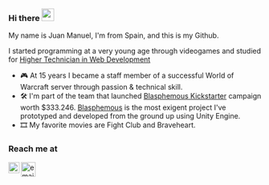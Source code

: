 ### Hi there <img src="https://media.giphy.com/media/hvRJCLFzcasrR4ia7z/giphy.gif" width="25px"></a>

My name is Juan Manuel, I'm from Spain, and this is my Github.

I started programming at a very young age through videogames and studied for [Higher Technician in Web Development](https://www.todofp.es/dam/jcr:7c3d42db-83bf-4abb-9d81-cd4f41fe1a1a/n-tsdesarrolloaplicacionesweben-pdf.pdf)

- 🎮 At 15 years I became a staff member of a successful World of Warcraft server through passion & technical skill.
- 🛠 I'm part of the team that launched [Blasphemous Kickstarter](https://www.kickstarter.com/projects/828401966/blasphemous-dark-and-brutal-2d-non-linear-platform) campaign worth $333.246. [Blasphemous](https://store.steampowered.com/app/774361/Blasphemous/) is the most exigent project I've prototyped and developed from the ground up using Unity Engine.
- 🎞 My favorite movies are Fight Club and Braveheart.

### Reach me at
<a href="https://www.linkedin.com/in/juan-manuel-lozano-504b231b6/">
  <img align="left" alt="0xdreiker LinkedIN" width="22px" src="https://raw.githubusercontent.com/peterthehan/peterthehan/master/assets/linkedin.svg" />
</a>

<a href="mailto:0xdreiker@gmail.com">
  <img align="left" alt="email" width="29px" src="https://upload.wikimedia.org/wikipedia/commons/thumb/7/7e/Gmail_icon_%282020%29.svg/1200px-Gmail_icon_%282020%29.svg.png" />
</a>
